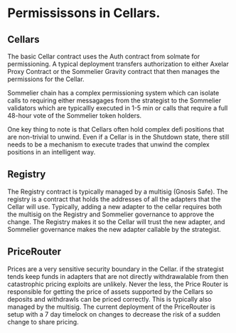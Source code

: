 # Permississons in Cellars.


## Cellars

The basic Cellar contract uses the Auth contract from solmate for permissioning. A typical deployment transfers authorization to either Axelar Proxy Contract or the Sommelier Gravity contract that then manages the permissions for the Cellar.

Sommelier chain has a complex permissioning system which can isolate calls to requiring either messagages from the strategist to the Sommelier validators which are typicallly executed in 1-5 min or calls that require a full 48-hour vote of the Sommelier token holders.

One key thing to note is that Cellars often hold complex defi positions that are non-trivial to unwind. Even if a Cellar is in the Shutdown state, there still needs to be a mechanism to execute trades that unwind the complex positions in an intelligent way.

## Registry

The Registry contract is typically managed by a multisig (Gnosis Safe). The registry is a contract that holds the addresses of all the adapters that the Cellar will use. Typically, adding a new adapter to the cellar requires both the multisig on the Registry and Sommelier governance to approve the change. The Registry makes it so the Cellar will trust the new adapter, and Sommelier governance makes the new adapter callable by the strategist.

## PriceRouter

Prices are a very sensitive security boundary in the Cellar. if the strategist tends keep funds in adapters that are not directly withdrawalable from then catastrophic pricing exploits are unlikely. Never the less, the Price Router is responsible for getting the price of assets supported by the Cellars so deposits and withdrawls can be priced correctly. This is typically also managed by the multisig. The current deployment of the PriceRouter is setup with a 7 day timelock on changes to decrease the risk of a sudden change to share pricing.
